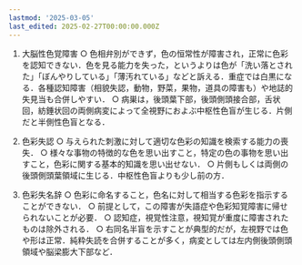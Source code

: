 ```yaml
---
lastmod: '2025-03-05'
last_edited: 2025-02-27T00:00:00.000Z
---
```



1. 大脳性色覚障害
	○ 色相弁別ができず，色の恒常性が障害され，正常に色彩を認知できない．色を見る能力を失った，というよりは色が「洗い落とされた」「ぼんやりしている」「薄汚れている」などと訴える．重症では白黒になる．各種認知障害（相貌失認，動物，野菜，果物，道具の障害も）や地誌的失見当も合併しやすい．
	○ 病巣は，後頭葉下部，後頭側頭接合部，舌状回，紡錘状回の両側病変によって全視野におよぶ中枢性色盲が生じる．片側だと半側性色盲となる．
	
2. 色彩失認
	○ 与えられた刺激に対して適切な色彩の知識を検索する能力の喪失．
	○ 様々な事物の特徴的な色を思い出すこと，特定の色の事物を思い出すこと，色彩に関する基本的知識を思い出せない．
	○ 片側もしくは両側の後頭側頭葉領域に生じる．中枢性色盲よりも少し前の方．
	
3. 色彩失名辞
	○ 色彩に命名すること，色名に対して相当する色彩を指示することができない．
	○ 前提として，この障害が失語症や色彩知覚障害に帰せられないことが必要．
	○ 認知症，視覚性注意，視知覚が重度に障害されたものは除外される．
	○ 右同名半盲を示すことが典型的だが，左視野では色や形は正常．純粋失読を合併することが多く，病変としては左内側後頭側頭領域や脳梁膨大下部など．

